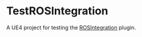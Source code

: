 # TestROSIntegration

A UE4 project for testing the [ROSIntegration](https://github.com/aaronsnoswell/ROSIntegration) plugin.
